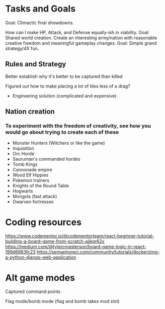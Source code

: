 # Tasks and Goals
Goal: Climactic final showdowns.

How can I make HP, Attack, and Defense equally-ish in viability.
Goal: Shared world creation. Create an interesting army/nation with reasonable creative freedom and meaningful gameplay changes.
Goal: Simple grand strategy/4X fun.
## Rules and Strategy

Better establish why it's better to be captured than killed

Figured out how to make placing a lot of tiles less of a drag?
- Engineering solution (complicated and expensive)

## Nation creation

### To experiment with the freedom of creativity, see how you would go about trying to create each of these

- Monster Hunters (Witchers or like the game)
- Inquisition
- Orc Horde
- Sauruman's commanded hordes
- Tomb Kings
- Cannonade empire
- Wood Elf Hippies
- Pokemon trainers
- Knights of the Round Table
- Hogwarts
- Mongols (fast attack)
- Dwarven fortresses

# Coding resources
https://www.codementor.io/@codementorteam/react-beginner-tutorial-building-a-board-game-from-scratch-ajjkqr62x
https://medium.com/@tylercmasterson/board-game-logic-in-react-199d6983fc23
https://semaphoreci.com/community/tutorials/dockerizing-a-python-django-web-application

# Alt game modes

Captured command points

Flag mode/bomb mode (flag and bomb takes mod slot)
